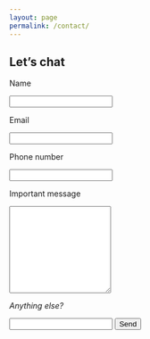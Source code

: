 ```yaml
---
layout: page
permalink: /contact/
---
```


<div class="chat">
<h2>Let&rsquo;s chat</h2>
<form action="https://formspree.io/bobbyddry@outlook.com" method="POST">
    <p>Name</p>
    <input type="text" name="name" placeholder="" class="mini_chat">
    <p>Email</p>
    <input type="email" name="email" placeholder="" class="mini_chat">
    <p>Phone number</p>
    <input type="tel" name="tel" title="Phone Number"/>
    <p>Important message</p>
    <textarea name="message" rows="10"></textarea>
    <p><em>Anything else?</em></p>
    <input type="text" name="extra" placeholder="" class="max_chat">
    <input type="submit" value="Send" class="sender">
</form>
</div>
